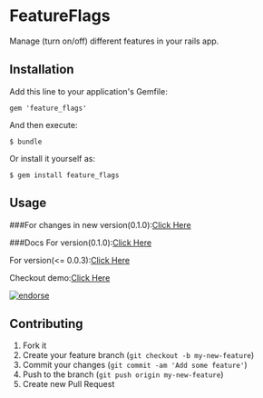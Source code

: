 # FeatureFlags

Manage (turn on/off) different features in your rails app.

## Installation

Add this line to your application's Gemfile:

    gem 'feature_flags'

And then execute:

    $ bundle

Or install it yourself as:

    $ gem install feature_flags

## Usage

###For changes in new version(0.1.0):[Click Here](http://www.pandurang-waghulde.com/2014/01/ruby-gem-featureflags-new-features-010.html)

###Docs
For version(0.1.0):[Click Here](https://github.com/pandurang90/feature_flags/blob/V-0.1.0/README.md)

For version(<= 0.0.3):[Click Here](https://github.com/pandurang90/feature_flags/blob/v-0.0.3/README.md)

Checkout demo:[Click Here](http://feature-flags.herokuapp.com/)

[![endorse](https://api.coderwall.com/pandurang/endorsecount.png)](https://coderwall.com/pandurang)

## Contributing

1. Fork it
2. Create your feature branch (`git checkout -b my-new-feature`)
3. Commit your changes (`git commit -am 'Add some feature'`)
4. Push to the branch (`git push origin my-new-feature`)
5. Create new Pull Request
